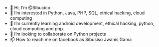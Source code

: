 - 👋 Hi, I’m @Sibucico
- 👀 I’m interested in Python, Java, PHP, SQL, ethical hacking, cloud computing
- 🌱 I’m currently learning android development, ethical hacking, python, cloud computing and php.
- 💞️ I’m looking to collaborate on Python projects
- 📫 How to reach me on facebook as Sibusiso Jwanis Gama

<!---
Sibucico/Sibucico is a ✨ special ✨ repository because its `README.md` (this file) appears on your GitHub profile.
You can click the Preview link to take a look at your changes.
--->
